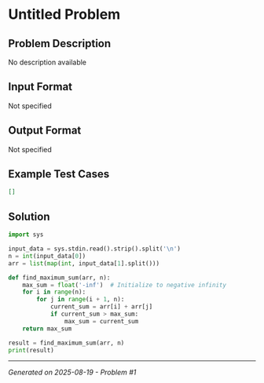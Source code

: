 # Untitled Problem

## Problem Description
No description available

## Input Format
Not specified

## Output Format
Not specified

## Example Test Cases
```json
[]
```

## Solution
```python
import sys

input_data = sys.stdin.read().strip().split('\n')
n = int(input_data[0])
arr = list(map(int, input_data[1].split()))

def find_maximum_sum(arr, n):
    max_sum = float('-inf')  # Initialize to negative infinity
    for i in range(n):
        for j in range(i + 1, n):
            current_sum = arr[i] + arr[j]
            if current_sum > max_sum:
                max_sum = current_sum
    return max_sum

result = find_maximum_sum(arr, n)
print(result)
```

---
*Generated on 2025-08-19 - Problem #1*